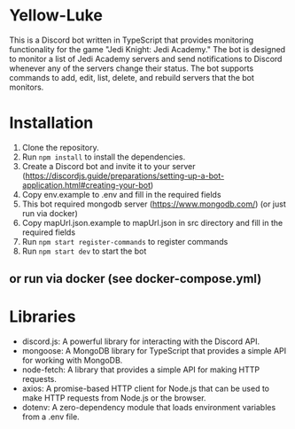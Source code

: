 # Yellow-Luke
This is a Discord bot written in TypeScript that provides monitoring functionality for the game "Jedi Knight: Jedi Academy."
The bot is designed to monitor a list of Jedi Academy servers and send notifications to Discord whenever any of the servers change their status.
The bot supports commands to add, edit, list, delete, and rebuild servers that the bot monitors.

# Installation
1. Clone the repository.
2. Run `npm install` to install the dependencies.
3. Create a Discord bot and invite it to your server (https://discordjs.guide/preparations/setting-up-a-bot-application.html#creating-your-bot)
4. Copy env.example to .env and fill in the required fields
5. This bot required mongodb server (https://www.mongodb.com/) (or just run via docker)
6. Copy mapUrl.json.example to mapUrl.json in src directory and fill in the required fields
7. Run `npm start register-commands` to register commands
8. Run `npm start dev` to start the bot

## or run via docker (see docker-compose.yml)

# Libraries
* discord.js: A powerful library for interacting with the Discord API.
* mongoose: A MongoDB library for TypeScript that provides a simple API for working with MongoDB.
* node-fetch: A library that provides a simple API for making HTTP requests.
* axios: A promise-based HTTP client for Node.js that can be used to make HTTP requests from Node.js or the browser.
* dotenv: A zero-dependency module that loads environment variables from a .env file.